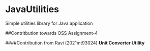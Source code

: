 # JavaUtilities
Simple utilities library for Java application

##Contritbution towards OSS Assignment-4

####Contribution from Ravi (2021mt93024)
 **Unit Converter Utility**